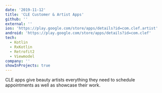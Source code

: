 ```yaml
---
date: '2019-11-12'
title: 'CLE Customer & Artist Apps'
github: ''
external: ''
ios: 'https://play.google.com/store/apps/details?id=com.clef.artist'
android: 'https://play.google.com/store/apps/details?id=com.clef'
tech:
  - Kotlin
  - RxKotlin
  - Retrofit2
  - Viewmodel
company: ''
showInProjects: true
---
```


CLE apps give beauty artists everything they need to schedule appointments as well as showcase their work.
